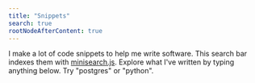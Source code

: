 ```yaml
---
title: "Snippets"
search: true
rootNodeAfterContent: true
---
```


I make a lot of code snippets to help me write software. This search bar indexes them with [minisearch.js](https://github.com/lucaong/minisearch).
Explore what I've written by typing anything below. Try "postgres" or "python".

